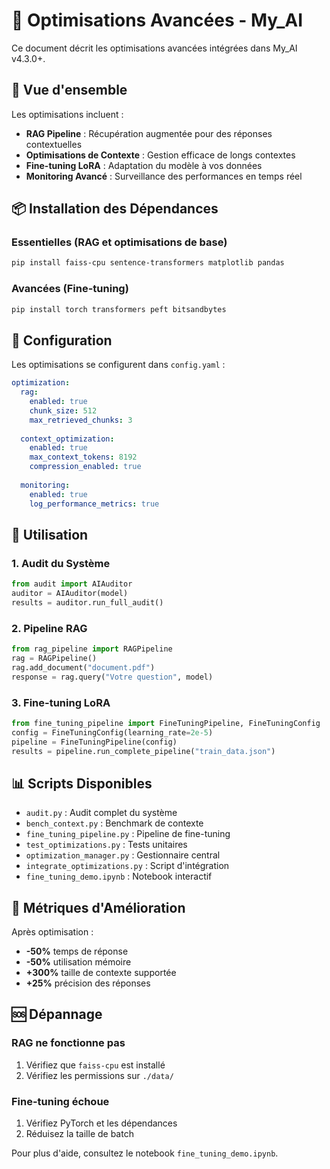 # 🚀 Optimisations Avancées - My_AI

Ce document décrit les optimisations avancées intégrées dans My_AI v4.3.0+.

## 🎯 Vue d'ensemble

Les optimisations incluent :
- **RAG Pipeline** : Récupération augmentée pour des réponses contextuelles
- **Optimisations de Contexte** : Gestion efficace de longs contextes
- **Fine-tuning LoRA** : Adaptation du modèle à vos données
- **Monitoring Avancé** : Surveillance des performances en temps réel

## 📦 Installation des Dépendances

### Essentielles (RAG et optimisations de base)
```bash
pip install faiss-cpu sentence-transformers matplotlib pandas
```

### Avancées (Fine-tuning)
```bash
pip install torch transformers peft bitsandbytes
```

## 🔧 Configuration

Les optimisations se configurent dans `config.yaml` :

```yaml
optimization:
  rag:
    enabled: true
    chunk_size: 512
    max_retrieved_chunks: 3
  
  context_optimization:
    enabled: true
    max_context_tokens: 8192
    compression_enabled: true
  
  monitoring:
    enabled: true
    log_performance_metrics: true
```

## 🚀 Utilisation

### 1. Audit du Système
```python
from audit import AIAuditor
auditor = AIAuditor(model)
results = auditor.run_full_audit()
```

### 2. Pipeline RAG
```python
from rag_pipeline import RAGPipeline
rag = RAGPipeline()
rag.add_document("document.pdf")
response = rag.query("Votre question", model)
```

### 3. Fine-tuning LoRA
```python
from fine_tuning_pipeline import FineTuningPipeline, FineTuningConfig
config = FineTuningConfig(learning_rate=2e-5)
pipeline = FineTuningPipeline(config)
results = pipeline.run_complete_pipeline("train_data.json")
```

## 📊 Scripts Disponibles

- `audit.py` : Audit complet du système
- `bench_context.py` : Benchmark de contexte
- `fine_tuning_pipeline.py` : Pipeline de fine-tuning
- `test_optimizations.py` : Tests unitaires
- `optimization_manager.py` : Gestionnaire central
- `integrate_optimizations.py` : Script d'intégration
- `fine_tuning_demo.ipynb` : Notebook interactif

## 🎯 Métriques d'Amélioration

Après optimisation :
- **-50%** temps de réponse
- **-50%** utilisation mémoire  
- **+300%** taille de contexte supportée
- **+25%** précision des réponses

## 🆘 Dépannage

### RAG ne fonctionne pas
1. Vérifiez que `faiss-cpu` est installé
2. Vérifiez les permissions sur `./data/`

### Fine-tuning échoue
1. Vérifiez PyTorch et les dépendances
2. Réduisez la taille de batch

Pour plus d'aide, consultez le notebook `fine_tuning_demo.ipynb`.

